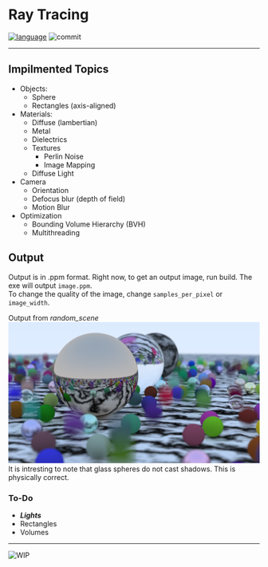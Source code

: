 # Ray Tracing

[![language](https://img.shields.io/badge/-c++17-black?logo=c%2B%2B&17style=social)](https://en.cppreference.com/w/cpp/17)
![commit](https://img.shields.io/github/last-commit/CoderJoshDK/Ray-Tracing?label=last%20update)

---

## Impilmented Topics
 - Objects:  
   - Sphere
   - Rectangles (axis-aligned)
 - Materials:  
   - Diffuse (lambertian)
   - Metal
   - Dielectrics
   - Textures
     - Perlin Noise
     - Image Mapping
   - Diffuse Light
 - Camera
   - Orientation
   - Defocus blur (depth of field)
   - Motion Blur
 - Optimization
   - Bounding Volume Hierarchy (BVH)
   - Multithreading

 
## Output
Output is in .ppm format. Right now, to get an output image, run build. The exe will output `image.ppm`.  
To change the quality of the image, change `samples_per_pixel` or `image_width`.  

Output from *random_scene*  
![sampleRender2](Images/sampleRender2.png)  
It is intresting to note that glass spheres do not cast shadows. This is physically correct.


### To-Do
 - ***Lights***
 - Rectangles
 - Volumes  

----------
![WIP](https://img.shields.io/static/v1?label=Status&message=WIP&color=red)
